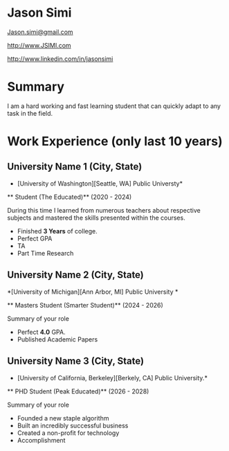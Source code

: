 # Jason Simi

Jason.simi@gmail.com

http://www.JSIMI.com

http://www.linkedin.com/in/jasonsimi

# Summary

I am a hard working and fast learning student that can quickly adapt to any task in the field. 

# Work Experience (only last 10 years)

## University Name 1 (City, State)

* [University of Washington][Seattle, WA] Public Universty*

** Student (The Educated)** (2020 - 2024)

During this time I learned from numerous teachers about respective subjects and mastered the skills presented within the courses.

- Finished **3 Years** of college.
- Perfect GPA
- TA
- Part Time Research

## University Name 2 (City, State)
*[University of Michigan][Ann Arbor, MI] Public University *

** Masters Student (Smarter Student)** (2024 - 2026)

Summary of your role

- Perfect **4.0** GPA.
- Published Academic Papers

## University Name 3 (City, State)
* [University of California, Berkeley][Berkely, CA] Public University.*

** PHD Student (Peak Educated)** (2026 - 2028)

Summary of your role

- Founded a new staple algorithm
- Built an incredibly successful business
- Created a non-profit for technology
- Accomplishment


[University 1]: https://www.washington.edu/
[University 2]: https://umich.edu/
[University 3]: https://www.berkeley.edu/